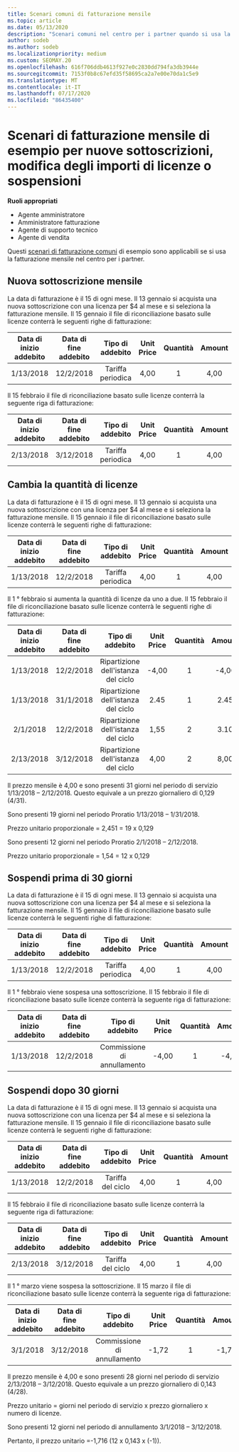 ```yaml
---
title: Scenari comuni di fatturazione mensile
ms.topic: article
ms.date: 05/13/2020
description: "Scenari comuni nel centro per i partner quando si usa la fatturazione mensile: include l'aggiunta di nuove sottoscrizioni, la modifica della quantità di licenze e la sospensione delle sottoscrizioni."
author: sodeb
ms.author: sodeb
ms.localizationpriority: medium
ms.custom: SEOMAY.20
ms.openlocfilehash: 616f706ddb4613f927e0c2830dd794fa3db3944e
ms.sourcegitcommit: 7153f0b8c67efd35f58695ca2a7e00e70da1c5e9
ms.translationtype: MT
ms.contentlocale: it-IT
ms.lasthandoff: 07/17/2020
ms.locfileid: "86435400"
---
```

# <a name="sample-monthly-billing-scenarios-for-new-subscriptions-changing-license-amounts-or-suspensions"></a>Scenari di fatturazione mensile di esempio per nuove sottoscrizioni, modifica degli importi di licenze o sospensioni

**Ruoli appropriati**

- Agente amministratore
- Amministratore fatturazione
- Agente di supporto tecnico
- Agente di vendita

Questi [scenari di fatturazione comuni](common-billing-scenarios.md) di esempio sono applicabili se si usa la fatturazione mensile nel centro per i partner.

## <a name="new-monthly-subscription"></a>Nuova sottoscrizione mensile

La data di fatturazione è il 15 di ogni mese. Il 13 gennaio si acquista una nuova sottoscrizione con una licenza per $4 al mese e si seleziona la fatturazione mensile. Il 15 gennaio il file di riconciliazione basato sulle licenze conterrà le seguenti righe di fatturazione:

|Data di inizio addebito |Data di fine addebito |Tipo di addebito |Unit Price |Quantità |Amount |
|       :---:      |    :---:       | :---:      |:---:      |:---:    |:---:  |
|1/13/2018         |12/2/2018    |Tariffa periodica   |4,00       |1        |4,00 |

Il 15 febbraio il file di riconciliazione basato sulle licenze conterrà la seguente riga di fatturazione:

|Data di inizio addebito |Data di fine addebito |Tipo di addebito |Unit Price |Quantità |Amount |
|       :---:      |    :---:       | :---:      |:---:      |:---:    |:---:  |
|2/13/2018         |3/12/2018    |Tariffa periodica   |4,00       |1        |4,00 |

## <a name="change-license-quantity"></a>Cambia la quantità di licenze

La data di fatturazione è il 15 di ogni mese. Il 13 gennaio si acquista una nuova sottoscrizione con una licenza per $4 al mese e si seleziona la fatturazione mensile. Il 15 gennaio il file di riconciliazione basato sulle licenze conterrà le seguenti righe di fatturazione:

|Data di inizio addebito |Data di fine addebito |Tipo di addebito |Unit Price |Quantità |Amount |
|       :---:      |    :---:       | :---:      |:---:      |:---:    |:---:  |
|1/13/2018         |12/2/2018    |Tariffa periodica   |4,00       |1        |4,00    |

Il 1 ° febbraio si aumenta la quantità di licenze da uno a due. Il 15 febbraio il file di riconciliazione basato sulle licenze conterrà le seguenti righe di fatturazione:

|Data di inizio addebito |Data di fine addebito |Tipo di addebito |Unit Price |Quantità |Amount |
|       :---:      |    :---:       | :---:      |:---:      |:---:    |:---:  |
| 1/13/2018        |12/2/2018    |Ripartizione dell'istanza del ciclo   |-4,00       |1        |-4,00   |
|1/13/2018         |31/1/2018    | Ripartizione dell'istanza del ciclo   |2.45       |1        |2.45    |
|2/1/2018         |12/2/2018    | Ripartizione dell'istanza del ciclo   |1,55       |2        |3.10    |
|2/13/2018         |3/12/2018    | Ripartizione dell'istanza del ciclo   |4,00       |2        |8,00    |

Il prezzo mensile è 4,00 e sono presenti 31 giorni nel periodo di servizio 1/13/2018 – 2/12/2018. Questo equivale a un prezzo giornaliero di 0,129 (4/31).

Sono presenti 19 giorni nel periodo Proratio 1/13/2018 – 1/31/2018.

Prezzo unitario proporzionale = 2,451 = 19 x 0,129

Sono presenti 12 giorni nel periodo Proratio 2/1/2018 – 2/12/2018.

Prezzo unitario proporzionale = 1,54 = 12 x 0,129

## <a name="suspend-before-30-days"></a>Sospendi prima di 30 giorni

La data di fatturazione è il 15 di ogni mese. Il 13 gennaio si acquista una nuova sottoscrizione con una licenza per $4 al mese e si seleziona la fatturazione mensile. Il 15 gennaio il file di riconciliazione basato sulle licenze conterrà le seguenti righe di fatturazione:

|Data di inizio addebito |Data di fine addebito |Tipo di addebito |Unit Price |Quantità |Amount |
|       :---:      |    :---:       | :---:      |:---:      |:---:    |:---:  |
|1/13/2018         |12/2/2018    |Tariffa periodica   |4,00       |1        |4,00    |

Il 1 ° febbraio viene sospesa una sottoscrizione. Il 15 febbraio il file di riconciliazione basato sulle licenze conterrà la seguente riga di fatturazione:

|Data di inizio addebito |Data di fine addebito |Tipo di addebito |Unit Price |Quantità |Amount |
|       :---:      |    :---:       | :---:      |:---:      |:---:    |:---:  |
1/13/2018|12/2/2018|Commissione di annullamento|-4,00|1|-4,00

## <a name="suspend-after-30-days"></a>Sospendi dopo 30 giorni

La data di fatturazione è il 15 di ogni mese. Il 13 gennaio si acquista una nuova sottoscrizione con una licenza per $4 al mese e si seleziona la fatturazione mensile. Il 15 gennaio il file di riconciliazione basato sulle licenze conterrà le seguenti righe di fatturazione:

|Data di inizio addebito |Data di fine addebito |Tipo di addebito |Unit Price |Quantità |Amount |
|       :---:      |    :---:       | :---:      |:---:      |:---:    |:---:  |
1/13/2018|12/2/2018|Tariffa del ciclo|4,00|1|4,00

Il 15 febbraio il file di riconciliazione basato sulle licenze conterrà la seguente riga di fatturazione:

|Data di inizio addebito |Data di fine addebito |Tipo di addebito |Unit Price |Quantità |Amount |
|       :---:      |    :---:       | :---:      |:---:      |:---:    |:---:  |
2/13/2018|3/12/2018|Tariffa del ciclo|4,00|1|4,00

Il 1 ° marzo viene sospesa la sottoscrizione. Il 15 marzo il file di riconciliazione basato sulle licenze conterrà la seguente riga di fatturazione:

|Data di inizio addebito |Data di fine addebito |Tipo di addebito |Unit Price |Quantità |Amount |
|       :---:      |    :---:       | :---:      |:---:      |:---:    |:---:  |
3/1/2018|3/12/2018|Commissione di annullamento|-1,72|1|-1,72

Il prezzo mensile è 4,00 e sono presenti 28 giorni nel periodo di servizio 2/13/2018 – 3/12/2018. Questo equivale a un prezzo giornaliero di 0,143 (4/28).

Prezzo unitario = giorni nel periodo di servizio x prezzo giornaliero x numero di licenze.

Sono presenti 12 giorni nel periodo di annullamento 3/1/2018 – 3/12/2018.

Pertanto, il prezzo unitario =-1,716 (12 x 0,143 x (-1)).
